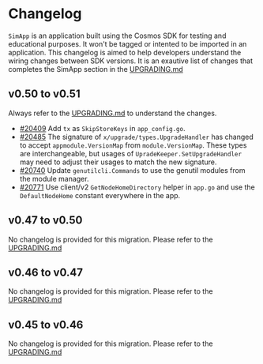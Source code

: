 <!--
Guiding Principles:
Changelogs are for humans, not machines.
There should be an entry for every single version.
The same types of changes should be grouped.
Versions and sections should be linkable.
The latest version comes first.
The release date of each version is displayed.
Mention whether you follow Semantic Versioning.
Usage:
Change log entries are to be added to the Unreleased section under the
appropriate stanza (see below). Each entry should ideally include a tag and
the Github issue reference in the following format:
* (<tag>) [#<issue-number>] Changelog message.
Types of changes (Stanzas):
"Features" for new features.
"Improvements" for changes in existing functionality.
"Deprecated" for soon-to-be removed features.
"Bug Fixes" for any bug fixes.
"API Breaking" for breaking exported APIs used by developers building on SDK.
Ref: https://keepachangelog.com/en/1.0.0/
-->

# Changelog

`SimApp` is an application built using the Cosmos SDK for testing and educational purposes.
It won't be tagged or intented to be imported in an application.
This changelog is aimed to help developers understand the wiring changes between SDK versions.
It is an exautive list of changes that completes the SimApp section in the [UPGRADING.md](https://github.com/T-ragon/cosmos-sdk/v3/blob/main/UPGRADING.md#simapp)

## v0.50 to v0.51

Always refer to the [UPGRADING.md](https://github.com/T-ragon/cosmos-sdk/v3/blob/main/UPGRADING.md) to understand the changes.

* [#20409](https://github.com/T-ragon/cosmos-sdk/v3/pull/20409) Add `tx` as `SkipStoreKeys` in `app_config.go`.
* [#20485](https://github.com/T-ragon/cosmos-sdk/v3/pull/20485) The signature of `x/upgrade/types.UpgradeHandler` has changed to accept `appmodule.VersionMap` from `module.VersionMap`.  These types are interchangeable, but usages of `UpradeKeeper.SetUpgradeHandler` may need to adjust their usages to match the new signature.
* [#20740](https://github.com/T-ragon/cosmos-sdk/v3/pull/20740) Update `genutilcli.Commands` to use the genutil modules from the module manager.
* [#20771](https://github.com/T-ragon/cosmos-sdk/v3/pull/20771) Use client/v2 `GetNodeHomeDirectory` helper in `app.go` and use the `DefaultNodeHome` constant everywhere in the app.

<!-- TODO: move changelog.md elements to here -->

## v0.47 to v0.50

No changelog is provided for this migration. Please refer to the [UPGRADING.md](https://github.com/T-ragon/cosmos-sdk/v3/blob/main/UPGRADING.md#v050x)

## v0.46 to v0.47

No changelog is provided for this migration. Please refer to the [UPGRADING.md](https://github.com/T-ragon/cosmos-sdk/v3/blob/main/UPGRADING.md#v047x)

## v0.45 to v0.46

No changelog is provided for this migration. Please refer to the [UPGRADING.md](https://github.com/T-ragon/cosmos-sdk/v3/blob/main/UPGRADING.md#v046x)
